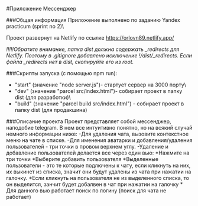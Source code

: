 #Приложение Мессенджер

###Общая информация
Приложение выполнено по заданию Yandex practicum (sprint no 2)\

Проект развернут на Netlify по ссылке https://orlovn89.netlify.app/

*!!!!!Обратите внимание, папка dist должна содержать _redirects для Netlify. Поэтому в .gitignore добавлено исключение !/dist/_redirects.
Если файла _redirects нет в dist, скопируйте его из root.*

###Скрипты запуска (с помощью npm run):
 * "start" (значение "node server.js")- стартует сервер на 3000 порту\
 * "dev" (значение "parcel src/index.html")- собирает проект в папку dist (для разработки)\
 * "build" (значение "parcel build src/index.html") - собирает проект в папку dist (для продакшина)



###Описание проекта
Проект представляет собой мессенджер, наподобие telegram. В нем все интуитивно понятно, но на всякий случай немного информации ниже: 
-Для удаления чата, вызовите контекстное меню на чате в списке.
-Для именения аватарки и добавления/удаления пользователей - три точки в провом верхнем углу.
-Удаление и добавление пользователей делается все через один вью:
    *Нажмите на три точки
    *Выберите добавить пользователя
    *Выделенные пользователи - это те которые подлючены к чату, если кликнуть на них, их выкинет из списка, значит они будут удалены из чата при нажатии на галочку.
    *Если кликнуть на пользователя не из выделенного списка, то он выделится, занчит будет добалвен в чат при нажатии на галочку
    * Для данного вью работает поиск по логину (поиск для чата не работает)
